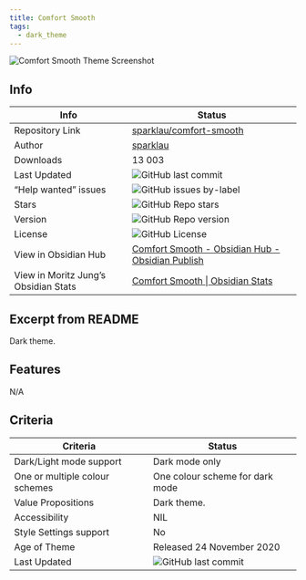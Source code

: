 ```yaml
---
title: Comfort Smooth
tags:
  - dark_theme
---
```


![Comfort Smooth Theme Screenshot](https://raw.githubusercontent.com/sparklau/comfort-smooth/refs/heads/main/comfort-smooth.png)

## Info

|Info|Status|
|---|---|
|Repository Link|[sparklau/comfort-smooth](https://github.com/sparklau/comfort-smooth)|
|Author|[sparklau](https://github.com/sparklau)|
|Downloads|13 003|
|Last Updated|![GitHub last commit](https://img.shields.io/github/last-commit/sparklau/comfort-smooth?color=573E7A&amp;label=last%20update&amp;logo=github&amp;style=for-the-badge)|
|“Help wanted” issues|![GitHub issues by-label](https://img.shields.io/github/issues/sparklau/comfort-smooth/help%20wanted?color=573E7A&amp;logo=github&amp;style=for-the-badge)|
|Stars|![GitHub Repo stars](https://img.shields.io/github/stars/sparklau/comfort-smooth?color=573E7A&amp;logo=github&amp;style=for-the-badge)|
|Version|![GitHub Repo version](https://img.shields.io/github/v/release/sparklau/comfort-smooth?color=573E7A&amp;logo=github&amp;style=for-the-badge&sort=semver)|
|License|![GitHub License](https://img.shields.io/github/license/sparklau/comfort-smooth?style=for-the-badge)|
|View in Obsidian Hub|[Comfort Smooth \- Obsidian Hub \- Obsidian Publish](https://publish.obsidian.md/hub/02+-+Community+Expansions/02.05+All+Community+Expansions/Themes/Comfort+Smooth)|
|View in Moritz Jung’s Obsidian Stats|[Comfort Smooth \| Obsidian Stats](https://www.moritzjung.dev/obsidian-stats/themes/comfort-smooth/)|

## Excerpt from README

Dark theme.

## Features

N/A

## Criteria

|Criteria|Status|
|---|---|
|Dark/Light mode support|Dark mode only|
|One or multiple colour schemes|One colour scheme for dark mode|
|Value Propositions|Dark theme.|
|Accessibility|NIL|
|Style Settings support|No|
|Age of Theme|Released 24 November 2020|
|Last Updated|![GitHub last commit](https://img.shields.io/github/last-commit/sparklau/comfort-smooth?color=573E7A&amp;label=last%20update&amp;logo=github&amp;style=for-the-badge)|
